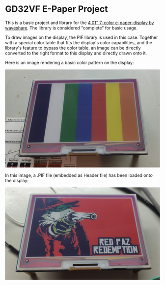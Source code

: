 # GD32VF E-Paper Project
This is a basic project and library for the [4.01" 7-color e-paper-display by waveshare](https://www.waveshare.com/4.01inch-e-paper-hat-f.htm). The library is considered "complete" for basic usage.

To draw images on the display, the PIF library is used in this case. Together with a special color table that fits the display's color capabilities, and the library's feature to bypass the color table, an image can be directly converted to the right format to this display and directly drawn onto it.

Here is an image rendering a basic color pattern on the display:

![Color Pattern](img/colorpattern.jpg)

In this image, a .PIF file (embedded as Header file) has been loaded onto the display:

![PIF Demo E-Paper](img/reddead.jpg)